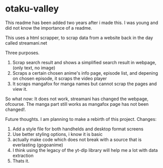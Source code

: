 # otaku-valley

This readme has been added two years after i made this.
I was young and did not know the importance of a readme.

This uses a html scrapper, to scrap data from a website back in the day called streamani.net

Three purposes.
1. Scrap search result and shows a simplified search result in webpage, (only text, no image)
2. Scraps a certain chosen anime's info page, episode list, and depening on chosen episode, it scraps the video player
3. It scraps mangafox for manga names but cannot scrap the pages and view it.

So what now:
It does not work, streamani has changed the webpage, ofcourse.
The manga part still works as mangafox page has not been changed!.

Future thoughts.
I am planning to make a rebirth of this project.
Changes:
1. Add a style file for both handhelds and desktop format screens
2. Use better styling options, i know it is basic
3. actually make code which does not break with a source that is everlasting (gogoanime)
4. I think using the legacy of the yt-dlp library will help me a lot with data extraction
5. Thats it.
